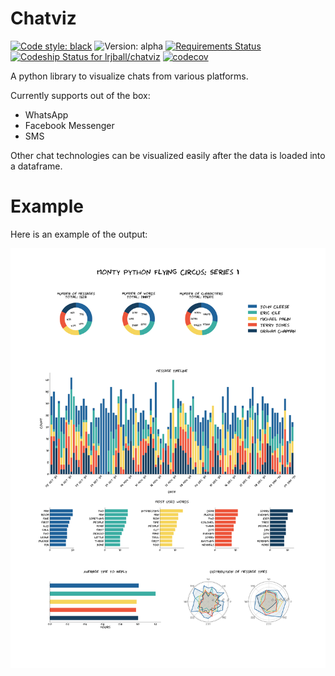 # Chatviz
[![Code style: black](https://img.shields.io/badge/code%20style-black-000000.svg)](https://github.com/psf/black)
![Version: alpha](https://img.shields.io/badge/version-alpha-blue)
[![Requirements Status](https://requires.io/github/lrjball/chatviz/requirements.svg?branch=master)](https://requires.io/github/lrjball/chatviz/requirements/?branch=master)
[![Codeship Status for lrjball/chatviz](https://app.codeship.com/projects/6cc088d0-ce0a-0138-899a-226c0c0d9cee/status?branch=master)](https://app.codeship.com/projects/407691)
[![codecov](https://codecov.io/gh/lrjball/chatviz/branch/master/graph/badge.svg)](https://codecov.io/gh/lrjball/chatviz)



A python library to visualize chats from various platforms.

Currently supports out of the box:
 - WhatsApp
 - Facebook Messenger
 - SMS
 
Other chat technologies can be visualized easily after the data is loaded into a dataframe.


# Example

Here is an example of the output:

![Flying circus visualization](examples/example.svg)
